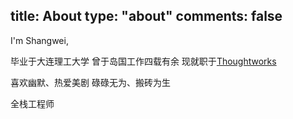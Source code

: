 title: About
type: "about"
comments: false
---

I'm Shangwei,

毕业于大连理工大学
曾于岛国工作四载有余
现就职于[Thoughtworks](https://www.thoughtworks.com/)

喜欢幽默、热爱美剧
碌碌无为、搬砖为生

全栈工程师